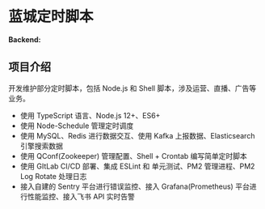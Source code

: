 # 蓝城定时脚本

**Backend:**
[<Badge type="tip" text="TypeScript" />](https://www.typescriptlang.org)
[<Badge type="tip" text="Node" />](https://nodejs.org)
[<Badge type="tip" text="Redis" />](https://redis.io)
[<Badge type="tip" text="MySQL" />](https://www.mysql.com)
[<Badge type="tip" text="Kafka" />](https://kafka.apache.org)
[<Badge type="tip" text="Elastic Search" />](https://www.elastic.co)
[<Badge type="tip" text="PM2" />](https://pm2.keymetrics.io)
[<Badge type="tip" text="Sentry" />](https://sentry.io)
[<Badge type="tip" text="Grafana" />](https://grafana.com)

## 项目介绍

开发维护部分定时脚本，包括 Node.js 和 Shell 脚本，涉及运营、直播、广告等业务。

- 使用 TypeScript 语言、Node.js 12+、ES6+
- 使用 Node-Schedule 管理定时调度
- 使用 MySQL、Redis 进行数据交互、使用 Kafka 上报数据、Elasticsearch 引擎搜索数据
- 使用 QConf(Zookeeper) 管理配置、Shell + Crontab 编写简单定时脚本
- 使用 GItLab CI/CD 部署、集成 ESLint 和 单元测试、PM2 管理进程、PM2 Log Rotate 处理日志
- 接入自建的 Sentry 平台进行错误监控、接入 Grafana(Prometheus) 平台进行性能监控、接入飞书 API 实时告警
